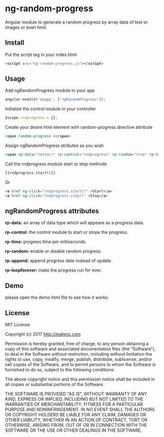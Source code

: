 # ng-random-progress
Angular module to generate a random progress by array data of text or images or even html.

## Install
Put the script tag in your index.html
```html
<script src="ng-random-progress.js"></script>
```

## Usage

Add ngRandomProgress module to your app
```javascript
angular.module('myapp', ['ngRandomProgress']);
```

Initialize the control module in your controller
```javascript
$scope.rndprogress = {};
```

Create your desire html element with random-progress directive attribute
```html
<span random-progress ></span>  
```

Assign ngRandomProgress atributes as you wish
```html
<span rp-data="textarr" rp-control="rndprogress" rp-random="true" rp-time="100"  random-progress ></span>  
```

Call the rndprogress module start or stop methods
```javascript
{{rndprogress.start()}}
```
Or
```html
<a href ng-click="rndprogress.start()" >Start</a>
<a href ng-click="rndprogress.stop()" >Stop</a>
```

## ngRandomProgress attributes
**rp-data:** an array of data type which will appeare as a progress data.

**rp-control:**
the control module to start or stope the progress.

**rp-time:**
progress time per milliseconds.

**rp-random:**
enable or disable random progress.

**rp-append:**
append progress date instead of update.

**rp-loopforever:**
make the progress run for ever.

## Demo
please open the demo html file to see how it works.  


## License
MIT License

Copyright (c) 2017 http://mahmz.com

Permission is hereby granted, free of charge, to any person obtaining a copy
of this software and associated documentation files (the "Software"), to deal
in the Software without restriction, including without limitation the rights
to use, copy, modify, merge, publish, distribute, sublicense, and/or sell
copies of the Software, and to permit persons to whom the Software is
furnished to do so, subject to the following conditions:

The above copyright notice and this permission notice shall be included in all
copies or substantial portions of the Software.

THE SOFTWARE IS PROVIDED "AS IS", WITHOUT WARRANTY OF ANY KIND, EXPRESS OR
IMPLIED, INCLUDING BUT NOT LIMITED TO THE WARRANTIES OF MERCHANTABILITY,
FITNESS FOR A PARTICULAR PURPOSE AND NONINFRINGEMENT. IN NO EVENT SHALL THE
AUTHORS OR COPYRIGHT HOLDERS BE LIABLE FOR ANY CLAIM, DAMAGES OR OTHER
LIABILITY, WHETHER IN AN ACTION OF CONTRACT, TORT OR OTHERWISE, ARISING FROM,
OUT OF OR IN CONNECTION WITH THE SOFTWARE OR THE USE OR OTHER DEALINGS IN THE
SOFTWARE.
